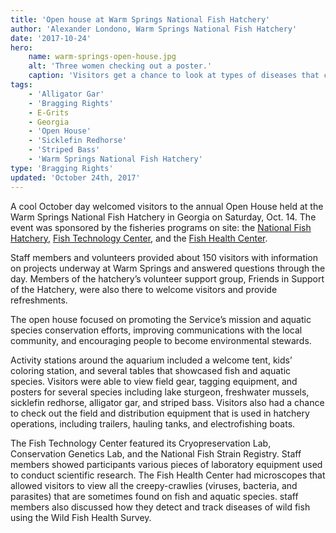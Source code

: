 ```yaml
---
title: 'Open house at Warm Springs National Fish Hatchery'
author: 'Alexander Londono, Warm Springs National Fish Hatchery'
date: '2017-10-24'
hero:
    name: warm-springs-open-house.jpg
    alt: 'Three women checking out a poster.'
    caption: 'Visitors get a chance to look at types of diseases that can be found on fish. Photo by USFWS.'
tags:
    - 'Alligator Gar'
    - 'Bragging Rights'
    - E-Grits
    - Georgia
    - 'Open House'
    - 'Sicklefin Redhorse'
    - 'Striped Bass'
    - 'Warm Springs National Fish Hatchery'
type: 'Bragging Rights'
updated: 'October 24th, 2017'
---
```


A cool October day welcomed visitors to the annual Open House held at the Warm Springs National Fish Hatchery in Georgia on Saturday, Oct. 14. The event was sponsored by the fisheries programs on site: the [National Fish Hatchery](https://www.fws.gov/warmsprings/), [Fish Technology Center](https://www.fws.gov/warmsprings/FishTechno/), and the [Fish Health Center](https://www.fws.gov/warmsprings/FishHealth/).

Staff members and volunteers provided about 150 visitors with information on projects underway at Warm Springs and answered questions through the day. Members of the hatchery’s volunteer support group, Friends in Support of the Hatchery, were also there to welcome visitors and provide refreshments.

The open house focused on promoting the Service’s mission and aquatic species conservation efforts, improving communications with the local community, and encouraging people to become environmental stewards.

Activity stations around the aquarium included a welcome tent, kids’ coloring station, and several tables that showcased fish and aquatic species. Visitors were able to view field gear, tagging equipment, and posters for several species including lake sturgeon, freshwater mussels, sicklefin redhorse, alligator gar, and striped bass. Visitors also had a chance to check out the field and distribution equipment that is used in hatchery operations, including trailers, hauling tanks, and electrofishing boats.

The Fish Technology Center featured its Cryopreservation Lab, Conservation Genetics Lab, and the National Fish Strain Registry. Staff members showed participants various pieces of laboratory equipment used to conduct scientific research. The Fish Health Center had microscopes that allowed visitors to view all the creepy-crawlies (viruses, bacteria, and parasites) that are sometimes found on fish and aquatic species. staff members also discussed how they detect and track diseases of wild fish using the Wild Fish Health Survey.
